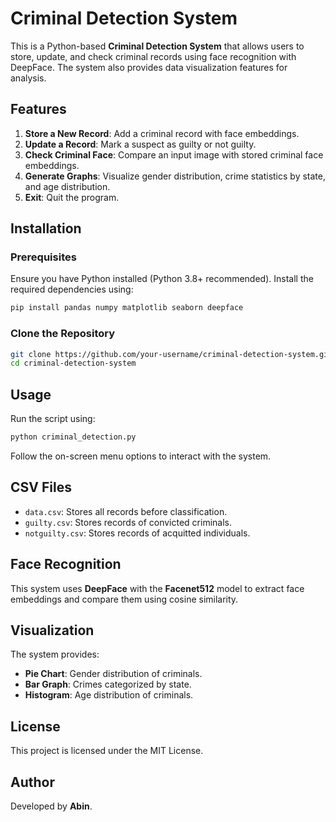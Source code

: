 # Criminal Detection System

This is a Python-based **Criminal Detection System** that allows users to store, update, and check criminal records using face recognition with DeepFace. The system also provides data visualization features for analysis.

## Features

1. **Store a New Record**: Add a criminal record with face embeddings.
2. **Update a Record**: Mark a suspect as guilty or not guilty.
3. **Check Criminal Face**: Compare an input image with stored criminal face embeddings.
4. **Generate Graphs**: Visualize gender distribution, crime statistics by state, and age distribution.
5. **Exit**: Quit the program.

## Installation

### Prerequisites
Ensure you have Python installed (Python 3.8+ recommended). Install the required dependencies using:

```bash
pip install pandas numpy matplotlib seaborn deepface
```

### Clone the Repository
```bash
git clone https://github.com/your-username/criminal-detection-system.git
cd criminal-detection-system
```

## Usage
Run the script using:
```bash
python criminal_detection.py
```
Follow the on-screen menu options to interact with the system.

## CSV Files
- `data.csv`: Stores all records before classification.
- `guilty.csv`: Stores records of convicted criminals.
- `notguilty.csv`: Stores records of acquitted individuals.

## Face Recognition
This system uses **DeepFace** with the **Facenet512** model to extract face embeddings and compare them using cosine similarity.

## Visualization
The system provides:
- **Pie Chart**: Gender distribution of criminals.
- **Bar Graph**: Crimes categorized by state.
- **Histogram**: Age distribution of criminals.

## License
This project is licensed under the MIT License.

## Author
Developed by **Abin**.

